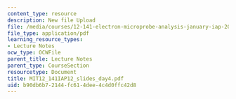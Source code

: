 ```yaml
---
content_type: resource
description: New file Upload
file: /media/courses/12-141-electron-microprobe-analysis-january-iap-2012/b90db6b72144fc614dee4c4d0ffc42d8_MIT12_141IAP12_slides_day4.pdf
file_type: application/pdf
learning_resource_types:
- Lecture Notes
ocw_type: OCWFile
parent_title: Lecture Notes
parent_type: CourseSection
resourcetype: Document
title: MIT12_141IAP12_slides_day4.pdf
uid: b90db6b7-2144-fc61-4dee-4c4d0ffc42d8
---
```

